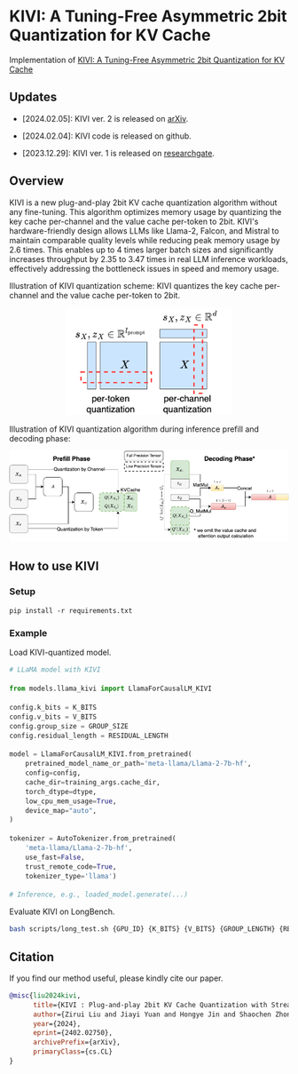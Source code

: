 # KIVI: A Tuning-Free Asymmetric 2bit Quantization for KV Cache

Implementation of [KIVI: A Tuning-Free Asymmetric 2bit Quantization for KV Cache](https://arxiv.org/abs/2402.02750)

## Updates

- [2024.02.05]: KIVI ver. 2 is released on [arXiv](https://arxiv.org/abs/2402.02750).

- [2024.02.04]: KIVI code is released on github.

- [2023.12.29]: KIVI ver. 1 is released on [researchgate](https://www.researchgate.net/publication/376831635_KIVI_Plug-and-play_2bit_KV_Cache_Quantization_with_Streaming_Asymmetric_Quantization).

## Overview

KIVI is a new plug-and-play 2bit KV cache quantization algorithm without any fine-tuning. This algorithm optimizes memory usage by quantizing the key cache per-channel and the value cache per-token to 2bit. KIVI's hardware-friendly design allows LLMs like Llama-2, Falcon, and Mistral to maintain comparable quality levels while reducing peak memory usage by 2.6 times. This enables up to 4 times larger batch sizes and significantly increases throughput by 2.35 to 3.47 times in real LLM inference workloads, effectively addressing the bottleneck issues in speed and memory usage.

Illustration of KIVI quantization scheme:
KIVI quantizes the key cache per-channel and the value cache per-token to 2bit.
<p align="center">
<img width="300" src="./img/quant_scheme.png">
</p>

Illustration of KIVI quantization algorithm during inference prefill and decoding phase:
<p align="center">
<img width="800" src="./img/algo.png">
</p>

## How to use KIVI

### Setup

```
pip install -r requirements.txt
```

### Example

Load KIVI-quantized model.

```python
# LLaMA model with KIVI

from models.llama_kivi import LlamaForCausalLM_KIVI

config.k_bits = K_BITS
config.v_bits = V_BITS
config.group_size = GROUP_SIZE
config.residual_length = RESIDUAL_LENGTH

model = LlamaForCausalLM_KIVI.from_pretrained(
    pretrained_model_name_or_path='meta-llama/Llama-2-7b-hf',
    config=config,
    cache_dir=training_args.cache_dir,
    torch_dtype=dtype,
    low_cpu_mem_usage=True,
    device_map="auto",
)

tokenizer = AutoTokenizer.from_pretrained(
    'meta-llama/Llama-2-7b-hf', 
    use_fast=False, 
    trust_remote_code=True, 
    tokenizer_type='llama')

# Inference, e.g., loaded_model.generate(...)
```

Evaluate KIVI on LongBench.

```bash
bash scripts/long_test.sh {GPU_ID} {K_BITS} {V_BITS} {GROUP_LENGTH} {RESIDUAL_LENGTH} {MODEL_NAME}
```

## Citation

If you find our method useful, please kindly cite our paper.

```bibtex
@misc{liu2024kivi,
      title={KIVI : Plug-and-play 2bit KV Cache Quantization with Streaming Asymmetric Quantization}, 
      author={Zirui Liu and Jiayi Yuan and Hongye Jin and Shaochen Zhong and Zhaozhuo Xu and Braverman, Vladimir and Beidi Chen and Xia Hu},
      year={2024},
      eprint={2402.02750},
      archivePrefix={arXiv},
      primaryClass={cs.CL}
}
```
